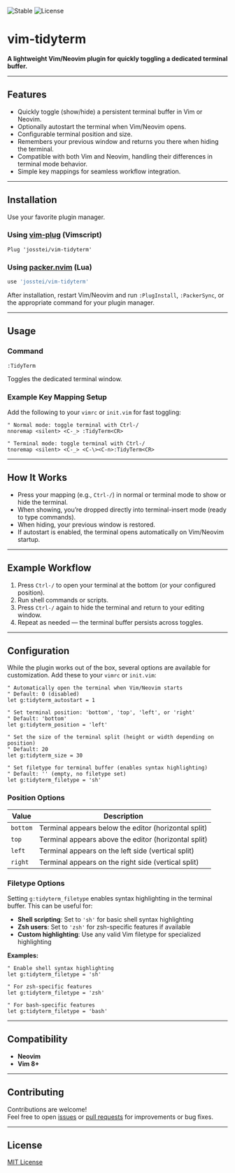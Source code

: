 ![Stable](https://img.shields.io/badge/status-stable-brightgreen) ![License](https://img.shields.io/badge/license-MIT-blue)

# vim-tidyterm

**A lightweight Vim/Neovim plugin for quickly toggling a dedicated terminal buffer.**

---

## Features

- Quickly toggle (show/hide) a persistent terminal buffer in Vim or Neovim.
- Optionally autostart the terminal when Vim/Neovim opens.
- Configurable terminal position and size.
- Remembers your previous window and returns you there when hiding the terminal.
- Compatible with both Vim and Neovim, handling their differences in terminal mode behavior.
- Simple key mappings for seamless workflow integration.

---

## Installation

Use your favorite plugin manager.

### Using [vim-plug](https://github.com/junegunn/vim-plug) (Vimscript)

```vim
Plug 'josstei/vim-tidyterm'
```

### Using [packer.nvim](https://github.com/wbthomason/packer.nvim) (Lua)

```lua
use 'josstei/vim-tidyterm'
```

After installation, restart Vim/Neovim and run `:PlugInstall`, `:PackerSync`, or the appropriate command for your plugin manager.

---

## Usage

### Command

```vim
:TidyTerm
```

Toggles the dedicated terminal window.

### Example Key Mapping Setup

Add the following to your `vimrc` or `init.vim` for fast toggling:

```vim
" Normal mode: toggle terminal with Ctrl-/
nnoremap <silent> <C-_> :TidyTerm<CR>

" Terminal mode: toggle terminal with Ctrl-/
tnoremap <silent> <C-_> <C-\><C-n>:TidyTerm<CR>
```

---

## How It Works

- Press your mapping (e.g., `Ctrl-/`) in normal or terminal mode to show or hide the terminal.
- When showing, you’re dropped directly into terminal-insert mode (ready to type commands).
- When hiding, your previous window is restored.
- If autostart is enabled, the terminal opens automatically on Vim/Neovim startup.

---

## Example Workflow

1. Press `Ctrl-/` to open your terminal at the bottom (or your configured position).
2. Run shell commands or scripts.
3. Press `Ctrl-/` again to hide the terminal and return to your editing window.
4. Repeat as needed — the terminal buffer persists across toggles.

---

## Configuration

While the plugin works out of the box, several options are available for customization. Add these to your `vimrc` or `init.vim`:

```vim
" Automatically open the terminal when Vim/Neovim starts
" Default: 0 (disabled)
let g:tidyterm_autostart = 1

" Set terminal position: 'bottom', 'top', 'left', or 'right'
" Default: 'bottom'
let g:tidyterm_position = 'left'

" Set the size of the terminal split (height or width depending on position)
" Default: 20
let g:tidyterm_size = 30

" Set filetype for terminal buffer (enables syntax highlighting)
" Default: '' (empty, no filetype set)
let g:tidyterm_filetype = 'sh'
```

### Position Options

| Value   | Description                    |
|---------|--------------------------------|
| `bottom` | Terminal appears below the editor (horizontal split) |
| `top`    | Terminal appears above the editor (horizontal split) |
| `left`   | Terminal appears on the left side (vertical split)   |
| `right`  | Terminal appears on the right side (vertical split)  |

### Filetype Options

Setting `g:tidyterm_filetype` enables syntax highlighting in the terminal buffer. This can be useful for:

- **Shell scripting**: Set to `'sh'` for basic shell syntax highlighting
- **Zsh users**: Set to `'zsh'` for zsh-specific features if available
- **Custom highlighting**: Use any valid Vim filetype for specialized highlighting

**Examples:**

```vim
" Enable shell syntax highlighting
let g:tidyterm_filetype = 'sh'

" For zsh-specific features
let g:tidyterm_filetype = 'zsh'

" For bash-specific features  
let g:tidyterm_filetype = 'bash'
```

---

## Compatibility

- **Neovim**
- **Vim 8+**

---

## Contributing

Contributions are welcome!  
Feel free to open [issues](https://github.com/josstei/vim-tidyterm/issues) or [pull requests](https://github.com/josstei/vim-tidyterm/pulls) for improvements or bug fixes.

---

## License

[MIT License](LICENSE)
